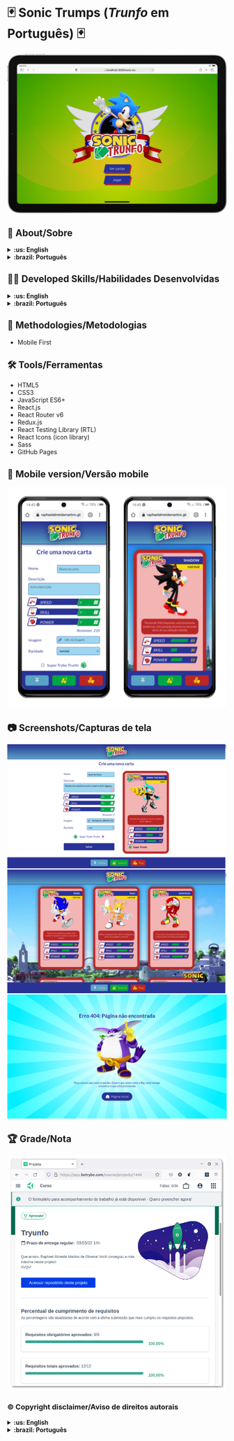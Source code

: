 # :black_joker: Sonic Trumps (_Trunfo_ em Português) :black_joker:

![Title Screen](./imgs/title-screen.png)

## :page_with_curl: About/Sobre

<details>
  <summary markdown="span"><strong>:us: English</strong></summary><br />

React project developed by [Raphael Martins](https://www.linkedin.com/in/raphaelameidamartins/) at the end of Unit 11 ([Front-end Development Module](https://github.com/raphaelalmeidamartins/trybe_exercicios/tree/main/2_Desenvolvimento-Front-end)) of Trybe's Web Development course. I was approved with 100% of the mandatory and optional requirements met.

We had to develop a _Top Trumps_-style card game application by manipulating the components' states and props.

Special thanks to [Nibroc-Rock](https://www.deviantart.com/nibroc-rock) who allowed me to use his 3D artwork in the cards.

[Click here](https://raphaelalmeidamartins.github.io/sonic-trumps) to check out the final version of the project on your browser.

### Note

This project is still under development, I'm implementing integration tests.

### In progress

* Implementing integration tests with React Testing Library
* Adding English translation (the project is currently only available in Brazilian Portuguese)
* I still need to implement how the Top Trump/Super Trunfo attribute influences the game
* Reducing the complexity of the CreateCardForm and Input components
</details>

<details>
  <summary markdown="span"><strong>:brazil: Português</strong></summary><br />

Projeto React desenvolvido por [Raphael Martins](https://www.linkedin.com/in/raphaelameidamartins/) ao final do bloco 11 ([Módulo Desenvolvimento Front-end](https://github.com/raphaelalmeidamartins/trybe_exercicios/tree/main/2_Desenvolvimento-Front-end)) do curso de Desenvolvimento Web da Trybe. Fui aprovado com 100% dos requisitos obrigatórios e opcionais atingidos.

Tivemos que desenvolver uma aplicação de jogo no estilo _Super Trunfo_ manipulando os estados e propriedades dos componentes.

Agradecimento especial a [Nibroc-Rock](https://www.deviantart.com/nibroc-rock) que me autorizou utilizar suas artes 3D nas cartas.

[Clique aqui](https://raphaelalmeidamartins.github.io/sonic-trumps) para conferir a versão final do projeto no seu navegador.

### Observação

Este projeto ainda está em desenvolvimento, estou implementando testes automatizados de integração

### Em andamento

* Implementando testes automatizados de integração com a React Testing Library
* Adicionando tradução para o inglês (atualmente o projeto está disponível apenas em português brasileiro)
* Ainda preciso implementar como o atributo Super Trunfo influencia no jogo
* Reduzir a complexidade dos componentes CreateCardForm e Input
</details>

## :man_technologist: Developed Skills/Habilidades Desenvolvidas

<details>
  <summary markdown="span"><strong>:us: English</strong></summary><br />

* Develop a React application
* Create and reuse React components
* React to user interactions by manipulating the components' states and props according to user events
* Use the React Router library to handle page navigation
* Use the Redux library for state management
</details>

<details>
  <summary markdown="span"><strong>:brazil: Português</strong></summary><br />

* Desenvolver uma aplicação React
* Criar e reutilizar componentes
* Reagir a interações do usuário manipulando estados e propriedades de acordo com eventos
* Usar a biblioteca React Router para lidar com navegação entre páginas
* Usar a biblioteca Redux para gerenciamento de estado
</details>

## :memo: Methodologies/Metodologias

* Mobile First

## :hammer_and_wrench: Tools/Ferramentas

* HTML5
* CSS3
* JavaScript ES6+
* React.js
* React Router v6
* Redux.js
* React Testing Library (RTL)
* React Icons (icon library)
* Sass
* GitHub Pages

## :iphone: Mobile version/Versão mobile

![Mobile](./imgs/mobile-preview.png)

## :camera: Screenshots/Capturas de tela

![Desktop preview](./imgs/screenshot-desktop1.png)
![Desktop preview](./imgs/screenshot-desktop2.png)
![Not found screen](./imgs/not-found-screen.png)

## :trophy: Grade/Nota

![My grade of the project - Minha nota no projeto](./imgs/nota.png)

### :copyright: Copyright disclaimer/Aviso de direitos autorais

<details>
  <summary markdown="span"><strong>:us: English</strong></summary><br />

The Sonic the Hedgehog franchise and characters belong to Sega, all rights reserved. I developed this project for learning purposes, it's not related to the company. Most of the 3D renders artwork in the cards were designed by [Nibroc-Rock](https://www.deviantart.com/nibroc-rock), some of them are official artwork from the games, though.
</details>

<details>
  <summary markdown="span"><strong>:brazil: Português</strong></summary><br />

A franquia Sonic the Hedgehog e seus personagens pertencem a Sega, todos os direitos reservados. Eu desenvolvi este projeto para propósitos de aprendizagem, não possui relação com a companhia. A maioria das artes 3D nas cartas foi criada por [Nibroc-Rock](https://www.deviantart.com/nibroc-rock), contudo, algumas são artes oficiais extraídas dos jogos.
</details>
